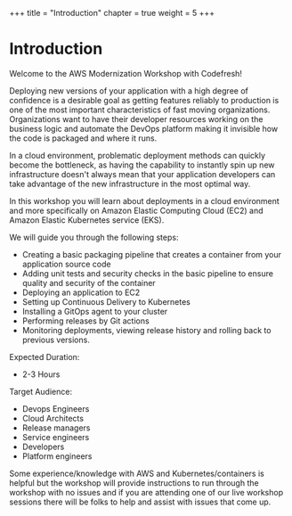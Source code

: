 +++
title = "Introduction"
chapter = true
weight = 5
+++

# Introduction

Welcome to the AWS Modernization Workshop with Codefresh!

Deploying new versions of your application with a high degree of confidence
is a desirable goal as getting features reliably to production is one
of the most important characteristics of fast moving organizations. Organizations want to have their developer resources working on the business logic and automate the DevOps platform making it invisible how the code is packaged and where it runs. 

In a cloud environment, problematic deployment methods can quickly become the bottleneck, as having the capability to instantly spin up new infrastructure
doesn't always mean that your application developers can take advantage
of the new infrastructure in the most optimal way.

In this workshop you will learn about deployments in a cloud environment
and more specifically on Amazon Elastic Computing Cloud (EC2) and Amazon Elastic Kubernetes service (EKS).

We will guide you through the following steps:

* Creating a basic packaging pipeline that creates a container from your application source code
* Adding unit tests and security checks in the basic pipeline to ensure quality 
and security of the container
* Deploying an application to EC2
* Setting up Continuous Delivery to Kubernetes
* Installing a GitOps agent to your cluster
* Performing releases by Git actions
* Monitoring deployments, viewing release history and rolling back to previous versions.


Expected Duration:

 * 2-3 Hours

Target Audience:

* Devops Engineers
* Cloud Architects
* Release managers
* Service engineers
* Developers
* Platform engineers

Some experience/knowledge with AWS and Kubernetes/containers is helpful but the workshop will provide instructions to run through the workshop with no issues and if you are attending one of our live workshop sessions there will be folks to help and assist with issues that come up. 

